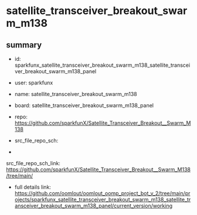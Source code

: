 # satellite_transceiver_breakout_swarm_m138
 
## summary 
* id: sparkfunx_satellite_transceiver_breakout_swarm_m138_satellite_transceiver_breakout_swarm_m138_panel
* user: sparkfunx
* name: satellite_transceiver_breakout_swarm_m138
* board: satellite_transceiver_breakout_swarm_m138_panel
* repo: https://github.com/sparkfunX/Satellite_Transceiver_Breakout__Swarm_M138



* src_file_repo_sch: 
*
 src_file_repo_sch_link: https://github.com/sparkfunX/Satellite_Transceiver_Breakout__Swarm_M138/tree/main/
* full details link: https://github.com/oomlout/oomlout_oomp_project_bot_v_2/tree/main/projects/sparkfunx_satellite_transceiver_breakout_swarm_m138_satellite_transceiver_breakout_swarm_m138_panel/current_version/working  






